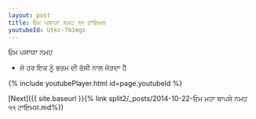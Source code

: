 ```yaml
---
layout: post
title: ਓਮ ਪਸਾਯਾ ਨਮਹ ੧੧ ਟਾਇਮਸ
youtubeId: Utkc-7m1mgs
---
```

 
 
 ਓਮ ਪਸਾਯਾ ਨਮਹ  
 
 -  ਜੋ ਹਰ ਇਕ ਨੂੰ ਭਰਮ ਦੀ ਰੱਸੀ ਨਾਲ ਜੋੜਦਾ ਹੈ 
 
  
 
  
 
 
 
 
 
 


{% include youtubePlayer.html id=page.youtubeId %}
 
[Next]({{ site.baseurl }}{% link  split2/_posts/2014-10-22-ਓਮ ਮਹਾ ਥਾਪਸੇ ਨਮਹ ੧੧ ਟਾਇਮਸ.md%})
 
